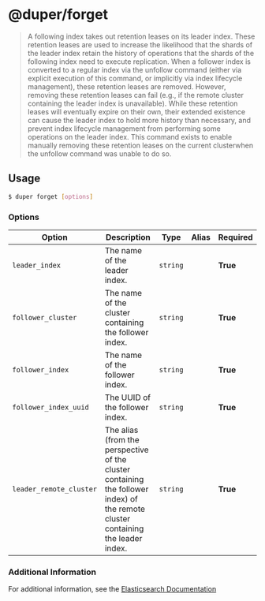# @duper/forget

> A following index takes out retention leases on its leader index. These retention leases are used to increase the likelihood that the shards of the leader index retain the history of operations that the shards of the following index need to execute replication. When a follower index is converted to a regular index via the unfollow command (either via explicit execution of this command, or implicitly via index lifecycle management), these retention leases are removed. However, removing these retention leases can fail (e.g., if the remote cluster containing the leader index is unavailable). While these retention leases will eventually expire on their own, their extended existence can cause the leader index to hold more history than necessary, and prevent index lifecycle management from performing some operations on the leader index. This command exists to enable manually removing these retention leases on the current clusterwhen the unfollow command was unable to do so.

## Usage

```sh
$ duper forget [options]
```

### Options

| Option | Description | Type | Alias | Required |
| -------- | ----------- | ------- | ------- | --------- |
| `leader_index` | The name of the leader index. | `string` | | **True** |
| `follower_cluster` | The name of the cluster containing the follower index. | `string` | | **True** |
| `follower_index` | The name of the follower index. | `string` | | **True** |
| `follower_index_uuid` | The UUID of the follower index. | `string` | | **True** |
| `leader_remote_cluster` | The alias (from the perspective of the cluster containing the follower index) of the remote cluster containing the leader index. | `string` | | **True** |

### Additional Information

For additional information, see the [Elasticsearch Documentation](https://www.elastic.co/guide/en/elasticsearch/reference/current/ccr-post-forget-follower.html)
